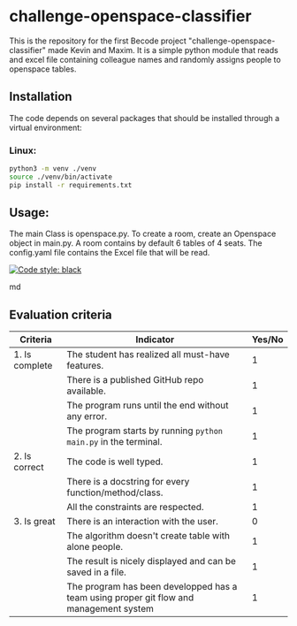 # challenge-openspace-classifier

This is the repository for the first Becode project "challenge-openspace-classifier" made Kevin and Maxim. It is a simple python module that reads and excel file containing colleague names and
randomly assigns people to openspace tables.

## Installation

The code depends on several packages that should be installed through a virtual environment:

### Linux:

```sh
python3 -m venv ./venv
source ./venv/bin/activate
pip install -r requirements.txt
```

## Usage:

The main Class is openspace.py. To create a room, create an Openspace object in main.py.
A room contains by default 6 tables of 4 seats. The config.yaml file contains the Excel file that will be read.

[![Code style: black](https://img.shields.io/badge/code%20style-black-000000.svg)](https://github.com/psf/black)


 md

## Evaluation criteria

| Criteria       | Indicator                                                                              | Yes/No |
| -------------- | -------------------------------------------------------------------------------------- | ------ |
| 1. Is complete | The student has realized all must-have features.                                       | 1      |
|                | There is a published GitHub repo available.                                            | 1      |
|                | The program runs until the end without any error.                                      | 1      |
|                | The program starts by running `python main.py` in the terminal.                      | 1      |
| 2. Is correct  | The code is well typed.                                                                | 1      |
|                | There is a docstring for every function/method/class.                                  | 1      |
|                | All the constraints are respected.                                                     | 1      |
| 3. Is great    | There is an interaction with the user.                                                 | 0      |
|                | The algorithm doesn't create table with alone people.                                  | 1      |
|                | The result is nicely displayed and can be saved in a file.                             | 1      |
|                | The program has been developped has a team using proper git flow and management system | 1      |
